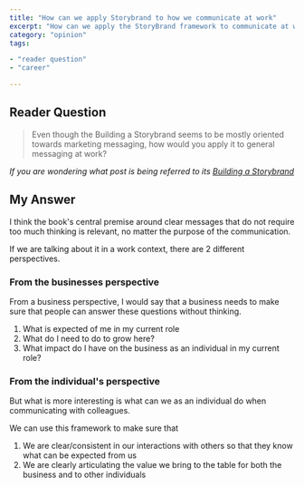```yaml
---
title: "How can we apply Storybrand to how we communicate at work"
excerpt: "How can we apply the StoryBrand framework to communicate at work, even though it seems to be oriented towards marketing messaging"
category: "opinion"
tags:

- "reader question"
- "career"

---
```


## Reader Question

> Even though the Building a Storybrand seems to be mostly oriented towards marketing messaging, how would you apply it to general messaging at work?

_If you are wondering what post is being referred to its [Building a Storybrand](https://www.discoveriesinbookland.com/blog/building-a-storybrand)_

## My Answer

I think the book's central premise around clear messages that do not require too much thinking is relevant, no matter the purpose of the communication.

If we are talking about it in a work context, there are 2 different perspectives.

### From the businesses perspective

From a business perspective, I would say that a business needs to make sure that people can answer these questions without thinking.

1. What is expected of me in my current role
2. What do I need to do to grow here?
3. What impact do I have on the business as an individual in my current role?

### From the individual's perspective

But what is more interesting is what can we as an individual do when communicating with colleagues.

We can use this framework to make sure that

1. We are clear/consistent in our interactions with others so that they know what can be expected from us
2. We are clearly articulating the value we bring to the table for both the business and to other individuals
